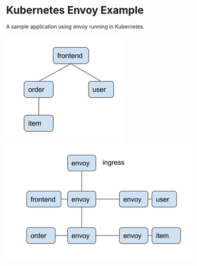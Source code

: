 # Kubernetes Envoy Example

A sample application using envoy running in Kubernetes.

![Logical Architecture](./logical.png)
![Service Communication](./communication.png)
